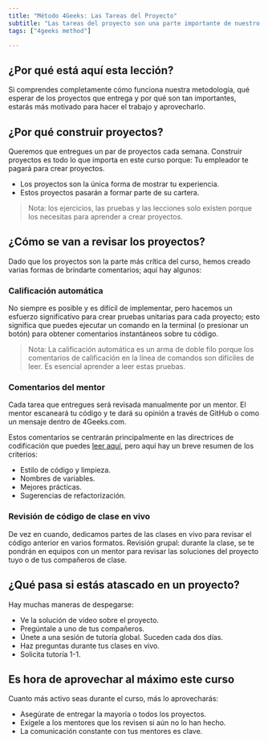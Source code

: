 ```yaml
---
title: "Método 4Geeks: Las Tareas del Proyecto"
subtitle: "Las tareas del proyecto son una parte importante de nuestro método de aprendizaje, estas lecciones te mostrarán qué esperar y por qué es tan importante."
tags: ["4geeks method"]

---
```


## ¿Por qué está aquí esta lección?
Si comprendes completamente cómo funciona nuestra metodología, qué esperar de los proyectos que entrega y por qué son tan importantes, estarás más motivado para hacer el trabajo y aprovecharlo. 

## ¿Por qué construir proyectos?
Queremos que entregues un par de proyectos cada semana. Construir proyectos es todo lo que importa en este curso porque:
Tu empleador te pagará para crear proyectos.

- Los proyectos son la única forma de mostrar tu experiencia.
- Estos proyectos pasarán a formar parte de su cartera.

> Nota: los ejercicios, las pruebas y las lecciones solo existen porque los necesitas para aprender a crear proyectos.

## ¿Cómo se van a revisar los proyectos?
Dado que los proyectos son la parte más crítica del curso, hemos creado varias formas de brindarte comentarios; aquí hay algunos:

### Calificación automática
No siempre es posible y es difícil de implementar, pero hacemos un esfuerzo significativo para crear pruebas unitarias para cada proyecto; esto significa que puedes ejecutar un comando en la terminal (o presionar un botón) para obtener comentarios instantáneos sobre tu código.

> Nota: La calificación automática es un arma de doble filo porque los comentarios de calificación en la línea de comandos son difíciles de leer. Es esencial aprender a leer estas pruebas.

### Comentarios del mentor
Cada tarea que entregues será revisada manualmente por un mentor. El mentor escaneará tu código y te dará su opinión a través de GitHub o como un mensaje dentro de 4Geeks.com.

Estos comentarios se centrarán principalmente en las directrices de codificación que puedes [leer aquí](https://4geeks.com/lesson/coding-standards-guidelines), pero aquí hay un breve resumen de los criterios:

- Estilo de código y limpieza.
- Nombres de variables.
- Mejores prácticas.
- Sugerencias de refactorización.

### Revisión de código de clase en vivo
De vez en cuando, dedicamos partes de las clases en vivo para revisar el código anterior en varios formatos.
Revisión grupal: durante la clase, se te pondrán en equipos con un mentor para revisar las soluciones del proyecto tuyo o de tus compañeros de clase.

## ¿Qué pasa si estás atascado en un proyecto?
Hay muchas maneras de despegarse:

- Ve la solución de vídeo sobre el proyecto.
- Pregúntale a uno de tus compañeros.
- Únete a una sesión de tutoría global. Suceden cada dos días.
- Haz preguntas durante tus clases en vivo.
- Solicita tutoría 1-1.

## Es hora de aprovechar al máximo este curso
Cuanto más activo seas durante el curso, más lo aprovecharás:

- Asegúrate de entregar la mayoría o todos los proyectos.
- Exígele a los mentores que los revisen si aún no lo han hecho.
- La comunicación constante con tus mentores es clave.